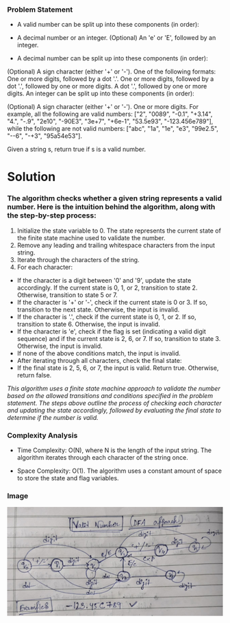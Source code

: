 ### Problem Statement

- A valid number can be split up into these components (in order):

- A decimal number or an integer.
(Optional) An 'e' or 'E', followed by an integer.
- A decimal number can be split up into these components (in order):

(Optional) A sign character (either '+' or '-').
One of the following formats:
One or more digits, followed by a dot '.'.
One or more digits, followed by a dot '.', followed by one or more digits.
A dot '.', followed by one or more digits.
An integer can be split up into these components (in order):

(Optional) A sign character (either '+' or '-').
One or more digits.
For example, all the following are valid numbers: ["2", "0089", "-0.1", "+3.14", "4.", "-.9", "2e10", "-90E3", "3e+7", "+6e-1", "53.5e93", "-123.456e789"], while the following are not valid numbers: ["abc", "1a", "1e", "e3", "99e2.5", "--6", "-+3", "95a54e53"].

Given a string s, return true if s is a valid number.


# Solution

### The algorithm checks whether a given string represents a valid number. Here is the intuition behind the algorithm, along with the step-by-step process:

1. Initialize the state variable to 0. The state represents the current state of the finite state machine used to validate the number.
2. Remove any leading and trailing whitespace characters from the input string.
3. Iterate through the characters of the string.
4. For each character:
- If the character is a digit between '0' and '9', update the state accordingly. If the current state is 0, 1, or 2, transition to state 2. Otherwise, transition to state 5 or 7.
- If the character is '+' or '-', check if the current state is 0 or 3. If so, transition to the next state. Otherwise, the input is invalid.
- If the character is '.', check if the current state is 0, 1, or 2. If so, transition to state 6. Otherwise, the input is invalid.
- If the character is 'e', check if the flag is set (indicating a valid digit sequence) and if the current state is 2, 6, or 7. If so, transition to state 3. Otherwise, the input is invalid.
- If none of the above conditions match, the input is invalid.
- After iterating through all characters, check the final state:
- If the final state is 2, 5, 6, or 7, the input is valid. Return true.
Otherwise, return false.


_This algorithm uses a finite state machine approach to validate the number based on the allowed transitions and conditions specified in the problem statement. The steps above outline the process of checking each character and updating the state accordingly, followed by evaluating the final state to determine if the number is valid._

### Complexity Analysis

- Time Complexity: O(N), where N is the length of the input string. The algorithm iterates through each character of the string once.

- Space Complexity: O(1). The algorithm uses a constant amount of space to store the state and flag variables.

### Image

![ValidNumber](validnumber.jpeg)

